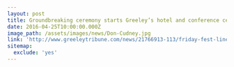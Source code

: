 ```yaml
---
layout: post
title: Groundbreaking ceremony starts Greeley’s hotel and conference center project
date: 2016-04-25T10:00:00.000Z
image_path: /assets/images/news/Don-Cudney.jpg
link: 'http://www.greeleytribune.com/news/21766913-113/friday-fest-line-up-announced'
sitemap:
  exclude: 'yes'
---
```

